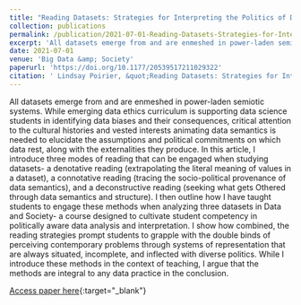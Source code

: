 ```yaml
---
title: "Reading Datasets: Strategies for Interpreting the Politics of Data Signification"
collection: publications
permalink: /publication/2021-07-01-Reading-Datasets-Strategies-for-Interpreting-the-Politics-of-Data-Signification
excerpt: 'All datasets emerge from and are enmeshed in power-laden semiotic systems. While emerging data ethics curriculum is supporting data science students in identifying data biases and their consequences, critical attention to the cultural histories and vested interests animating data semantics is needed...'
date: 2021-07-01
venue: 'Big Data &amp; Society'
paperurl: 'https://doi.org/10.1177/20539517211029322'
citation: ' Lindsay Poirier, &quot;Reading Datasets: Strategies for Interpreting the Politics of Data Signification.&quot; Big Data &amp;amp; Society, 2021.'
---
```

All datasets emerge from and are enmeshed in power-laden semiotic systems. While emerging data ethics curriculum is supporting data science students in identifying data biases and their consequences, critical attention to the cultural histories and vested interests animating data semantics is needed to elucidate the assumptions and political commitments on which data rest, along with the externalities they produce. In this article, I introduce three modes of reading that can be engaged when studying datasets- a denotative reading (extrapolating the literal meaning of values in a dataset), a connotative reading (tracing the socio-political provenance of data semantics), and a deconstructive reading (seeking what gets Othered through data semantics and structure). I then outline how I have taught students to engage these methods when analyzing three datasets in Data and Society- a course designed to cultivate student competency in politically aware data analysis and interpretation. I show how combined, the reading strategies prompt students to grapple with the double binds of perceiving contemporary problems through systems of representation that are always situated, incomplete, and inflected with diverse politics. While I introduce these methods in the context of teaching, I argue that the methods are integral to any data practice in the conclusion.

[Access paper here](https://doi.org/10.1177/20539517211029322){:target="_blank"}
